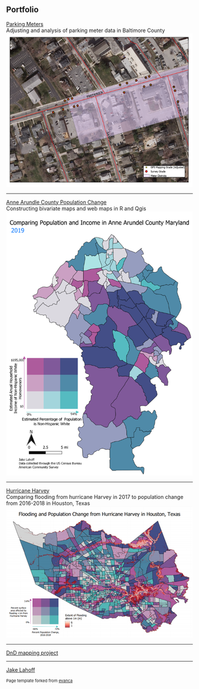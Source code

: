 ## Portfolio

[Parking Meters](ParkingMeters/index.md)
<br>Adjusting and analysis of parking meter data in Baltimore County<br/>
[<img src="images/Catonsville.png?raw=true"/>](ParkingMeters/index.md)

---
[Anne Arundle County Population Change](/lab_8/index.md)
<br>Constructing bivariate maps and web maps in R and Qgis <br/>
[<img src="images/ann_arundel_map.png?raw=true"/>](/lab_8/index.md)

---
[Hurricane Harvey](/final_project/index.md)
<br>Comparing flooding from hurricane Harvey in 2017 to population change from 2016-2018 in Houston, Texas<br/>
[<img src="images/bivariate_map.png?raw=true"/>](/final_project/index.md)

---

[DnD mapping project](dnd_web/index.html)

---
[J](/easter/index.md)[ake Lahoff](index.md)

<p style="font-size:11px">Page template forked from <a href="https://github.com/evanca/quick-portfolio">evanca</a></p>
<!-- Remove above link if you don't want to attibute -->
